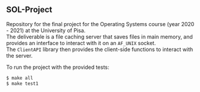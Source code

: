 ## SOL-Project
Repository for the final project for the Operating Systems course (year 2020 - 2021) at the University of Pisa.\
The deliverable is a file caching server that saves files in main memory, and provides an interface to interact with it on an `AF_UNIX` socket.\
The `ClientAPI` library then provides the client-side functions to interact with the server.

To run the project with the provided tests:
```bash
$ make all
$ make test1
```
